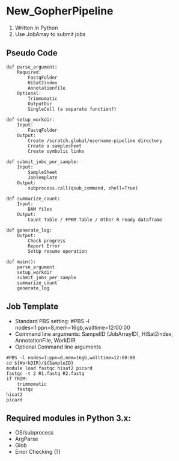 # New_GopherPipeline

1. Written in Python
2. Use JobArray to submit jobs

## Pseudo Code
```
def parse_argument:
    Required:
        FastqFolder
        HiSat2index
        Annotationfile
    Optional:
        Trimmomatic
        OutputDir
        SingleCell (a separate function?)

def setup_workdir:
    Input:
        FastqFolder    
    Output:
        Create /scratch.global/username-pipeline directory
        Create a samplesheet
        Create symbolic links

def submit_jobs_per_sample:
    Input:
        SampleSheet
        JobTemplate
    Output:
        subprocess.call(qsub_command, shell=True)    

def summarize_count:
    Input:
        BAM files
    Output:
        Count Table / FPKM Table / Other R ready dataframe

def generate_log:
    Output:    
        Check progress
        Report Error
        SetUp resume operation

def main():
    parse_argument
    setup_workdir
    submit_jobs_per_sample
    summarize_count
    generate_log
```

## Job Template
- Standard PBS setting: #PBS -l nodes=1:ppn=8,mem=16gb,walltime=12:00:00
- Command line arguments: SampelID (JobArrayID), HiSat2index, AnnotationFile, WorkDIR
- Optional Command line arguments
```
#PBS -l nodes=1:ppn=8,mem=16gb,walltime=12:00:00
cd ${WorkDIR}/${SampleID}
module load fastqc hisat2 picard
fastqc -t 2 R1.fastq R2.fastq
if TRIM: 
    trimmomatic
    fastqc 
hisat2 
picard
```

## Required modules in Python 3.x:
- OS/subprocess
- ArgParse
- Glob
- Error Checking (?)

